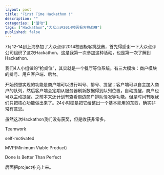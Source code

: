 ```yaml
---
layout: post
title: "First Time Hackathon !"
description: ""
categories: ["活动"]
tags: ["Hackathon","大众点评2014校园极客挑战赛"]
published: false
---
```

7月12-14到上海参加了大众点评2014校园极客挑战赛，首先得感谢一下大众点评公司组织了这次Hackathon，这是我第一次参加这种活动，也是第一次了解到Hackathon.

我们4人小组做的“抢桌位”，其实就是一个餐厅等位系统。有三大模块：商户模块的排号、用户客户端、后台。

开始预想实现的功能是商户端可以进行叫号、排号、提醒；客户端可以自主加入商户的队列，然后客户端会定期从服务器刷新数据得到队列位置，自动提醒，商户也可以主动提醒。之前本来还计划有查看周边商户排队情况等功能，但是时间有限我们只把核心功能做出来了。24小时硬是把它给整出一个基本能用的东西，确实非常有意思。


虽然这次Hackathon我们没有获奖，但是收获非常多。

Teamwork

self-motivated

MVP(Minimum Viable Product)

Done Is Better Than Perfect


后面把project补充上来。
